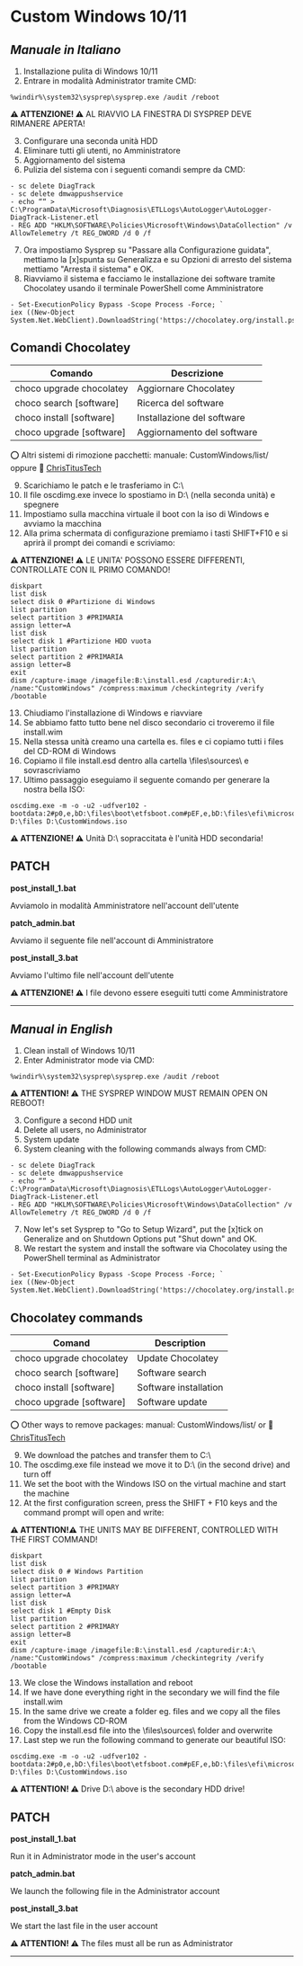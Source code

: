 # Custom Windows 10/11

## _Manuale in Italiano_

1. Installazione pulita di Windows 10/11
2. Entrare in modalità Administrator tramite CMD:

```
%windir%\system32\sysprep\sysprep.exe /audit /reboot
```

**⚠ ATTENZIONE! ⚠** AL RIAVVIO LA FINESTRA DI SYSPREP DEVE RIMANERE APERTA!

3. Configurare una seconda unità HDD 
4. Eliminare tutti gli utenti, no Amministratore
5. Aggiornamento del sistema
6. Pulizia del sistema con i seguenti comandi sempre da CMD:

```
- sc delete DiagTrack
- sc delete dmwappushservice
- echo ““ > C:\ProgramData\Microsoft\Diagnosis\ETLLogs\AutoLogger\AutoLogger-DiagTrack-Listener.etl
- REG ADD "HKLM\SOFTWARE\Policies\Microsoft\Windows\DataCollection" /v AllowTelemetry /t REG_DWORD /d 0 /f
```

7. Ora impostiamo Sysprep su "Passare alla Configurazione guidata", mettiamo la [x]spunta su Generalizza e su Opzioni di arresto del sistema mettiamo "Arresta il sistema" e OK.
8. Riavviamo il sistema e facciamo le installazione dei software tramite Chocolatey usando il terminale PowerShell come Amministratore
```
- Set-ExecutionPolicy Bypass -Scope Process -Force; `
iex ((New-Object System.Net.WebClient).DownloadString('https://chocolatey.org/install.ps1'))
```

## Comandi Chocolatey
| Comando | Descrizione |
| ------ | ------ |
| choco upgrade chocolatey | Aggiornare Chocolatey |
| choco search [software] | Ricerca del software |
| choco install [software] | Installazione del software |
| choco upgrade [software] | Aggiornamento del software |

⭕ Altri sistemi di rimozione pacchetti: manuale: CustomWindows/list/ oppure 🔗 [ChrisTitusTech](https://github.com/ChrisTitusTech/winutil)

9. Scarichiamo le patch e le trasferiamo in C:\
10. Il file oscdimg.exe invece lo spostiamo in D:\ (nella seconda unità) e spegnere
11. Impostiamo sulla macchina virtuale il boot con la iso di Windows e avviamo la macchina
12. Alla prima schermata di configurazione premiamo i tasti SHIFT+F10 e si aprirà il prompt dei comandi e scriviamo:

**⚠ ATTENZIONE! ⚠** LE UNITA' POSSONO ESSERE DIFFERENTI, CONTROLLATE CON IL PRIMO COMANDO!

```
diskpart
list disk
select disk 0 #Partizione di Windows
list partition
select partition 3 #PRIMARIA
assign letter=A
list disk
select disk 1 #Partizione HDD vuota
list partition
select partition 2 #PRIMARIA
assign letter=B
exit
dism /capture-image /imagefile:B:\install.esd /capturedir:A:\ /name:"CustomWindows" /compress:maximum /checkintegrity /verify /bootable
```

13. Chiudiamo l'installazione di Windows e riavviare
14. Se abbiamo fatto tutto bene nel disco secondario ci troveremo il file install.wim
15. Nella stessa unità creamo una cartella es. files e ci copiamo tutti i files del CD-ROM di Windows
16. Copiamo il file install.esd dentro alla cartella \files\sources\ e sovrascriviamo
17. Ultimo passaggio eseguiamo il seguente comando per generare la nostra bella ISO:

```
oscdimg.exe -m -o -u2 -udfver102 -bootdata:2#p0,e,bD:\files\boot\etfsboot.com#pEF,e,bD:\files\efi\microsoft\boot\efisys.bin D:\files D:\CustomWindows.iso
```

**⚠ ATTENZIONE! ⚠** Unità D:\ sopraccitata è l'unità HDD secondaria!


## PATCH
**post_install_1.bat**

Avviamolo in modalità Amministratore nell'account dell'utente

**patch_admin.bat**

Avviamo il seguente file nell'account di Amministratore

**post_install_3.bat**

Avviamo l'ultimo file nell'account dell'utente

**⚠ ATTENZIONE! ⚠** I file devono essere eseguiti tutti come Amministratore

---

## _Manual in English_

1. Clean install of Windows 10/11
2. Enter Administrator mode via CMD:

```
%windir%\system32\sysprep\sysprep.exe /audit /reboot
```

**⚠ ATTENTION! ⚠** THE SYSPREP WINDOW MUST REMAIN OPEN ON REBOOT!

3. Configure a second HDD unit
4. Delete all users, no Administrator
5. System update
6. System cleaning with the following commands always from CMD:

```
- sc delete DiagTrack
- sc delete dmwappushservice
- echo ““ > C:\ProgramData\Microsoft\Diagnosis\ETLLogs\AutoLogger\AutoLogger-DiagTrack-Listener.etl
- REG ADD "HKLM\SOFTWARE\Policies\Microsoft\Windows\DataCollection" /v AllowTelemetry /t REG_DWORD /d 0 /f
```

7. Now let's set Sysprep to "Go to Setup Wizard", put the [x]tick on Generalize and on Shutdown Options put "Shut down" and OK.
8. We restart the system and install the software via Chocolatey using the PowerShell terminal as Administrator
```
- Set-ExecutionPolicy Bypass -Scope Process -Force; `
iex ((New-Object System.Net.WebClient).DownloadString('https://chocolatey.org/install.ps1'))
```

## Chocolatey commands
| Comand | Description |
| ------ | ------ |
| choco upgrade chocolatey | Update Chocolatey |
| choco search [software] | Software search |
| choco install [software] | Software installation |
| choco upgrade [software] | Software update |

⭕ Other ways to remove packages: manual: CustomWindows/list/ or 🔗 [ChrisTitusTech](https://github.com/ChrisTitusTech/winutil)

9. We download the patches and transfer them to C:\
10. The oscdimg.exe file instead we move it to D:\ (in the second drive) and turn off
11. We set the boot with the Windows ISO on the virtual machine and start the machine
12. At the first configuration screen, press the SHIFT + F10 keys and the command prompt will open and write:

**⚠ ATTENTION!⚠** THE UNITS MAY BE DIFFERENT, CONTROLLED WITH THE FIRST COMMAND!

```
diskpart
list disk
select disk 0 # Windows Partition
list partition
select partition 3 #PRIMARY
assign letter=A
list disk
select disk 1 #Empty Disk
list partition
select partition 2 #PRIMARY
assign letter=B
exit
dism /capture-image /imagefile:B:\install.esd /capturedir:A:\ /name:"CustomWindows" /compress:maximum /checkintegrity /verify /bootable
```

13. We close the Windows installation and reboot
14. If we have done everything right in the secondary we will find the file install.wim
15. In the same drive we create a folder eg. files and we copy all the files from the Windows CD-ROM
16. Copy the install.esd file into the \files\sources\ folder and overwrite
17. Last step we run the following command to generate our beautiful ISO:

```
oscdimg.exe -m -o -u2 -udfver102 -bootdata:2#p0,e,bD:\files\boot\etfsboot.com#pEF,e,bD:\files\efi\microsoft\boot\efisys.bin D:\files D:\CustomWindows.iso
```

**⚠ ATTENTION! ⚠** Drive D:\ above is the secondary HDD drive!


## PATCH
**post_install_1.bat**

Run it in Administrator mode in the user's account

**patch_admin.bat**

We launch the following file in the Administrator account

**post_install_3.bat**

We start the last file in the user account

**⚠ ATTENTION! ⚠** The files must all be run as Administrator

---
